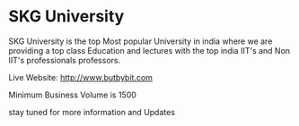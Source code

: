 # SKG University

SKG University is the top Most popular University in india where we are providing a top class Education and lectures with the top india IIT's and Non IIT's professionals professors.

Live Website: http://www.butbybit.com

Minimum Business Volume is 1500

stay tuned for more information and Updates
